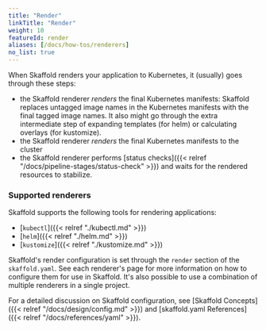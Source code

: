 ```yaml
---
title: "Render"
linkTitle: "Render"
weight: 10
featureId: render
aliases: [/docs/how-tos/renderers]
no_list: true
---
```


When Skaffold renders your application to Kubernetes, it (usually) goes through these steps:

* the Skaffold renderer _renders_ the final Kubernetes manifests: Skaffold replaces untagged image names in the Kubernetes manifests with the final tagged image names.
It also might go through the extra intermediate step of expanding templates (for helm) or calculating overlays (for kustomize).
* the Skaffold renderer _renders_ the final Kubernetes manifests to the cluster
* the Skaffold renderer performs [status checks]({{< relref "/docs/pipeline-stages/status-check" >}}) and waits for the rendered resources to stabilize.

### Supported renderers

Skaffold supports the following tools for rendering applications:

* [`kubectl`]({{< relref "./kubectl.md" >}})
* [`helm`]({{< relref "./helm.md" >}})
* [`kustomize`]({{< relref "./kustomize.md" >}})

Skaffold's render configuration is set through the `render` section
of the `skaffold.yaml`. See each renderer's page for more information
on how to configure them for use in Skaffold. It's also possible to use
a combination of multiple renderers in a single project.

For a detailed discussion on Skaffold configuration, see
[Skaffold Concepts]({{< relref "/docs/design/config.md" >}}) and
[skaffold.yaml References]({{< relref "/docs/references/yaml" >}}).